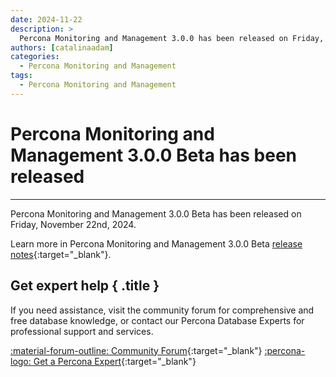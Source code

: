 ```yaml
---
date: 2024-11-22
description: >
  Percona Monitoring and Management 3.0.0 has been released on Friday, November 22nd, 2024.
authors: [catalinaadam]
categories:
  - Percona Monitoring and Management
tags:
  - Percona Monitoring and Management
---
```


# Percona Monitoring and Management 3.0.0 Beta has been released
---
<!-- more -->

Percona Monitoring and Management 3.0.0 Beta has been released on Friday, November 22nd, 2024.

Learn more in Percona Monitoring and Management 3.0.0 Beta [release notes](https://pmm-doc-3-0.onrender.com/release-notes/3.0.0_Beta.html){:target="_blank"}.

<div data-banner markdown>

## Get expert help { .title }

If you need assistance, visit the community forum for comprehensive and free database knowledge, or contact our Percona Database Experts for professional support and services.

<div class="actions" markdown>

[:material-forum-outline: Community Forum](https://forums.percona.com/){:target="_blank"} [:percona-logo: Get a Percona Expert](https://www.percona.com/about/contact){:target="_blank"}
</div></div>